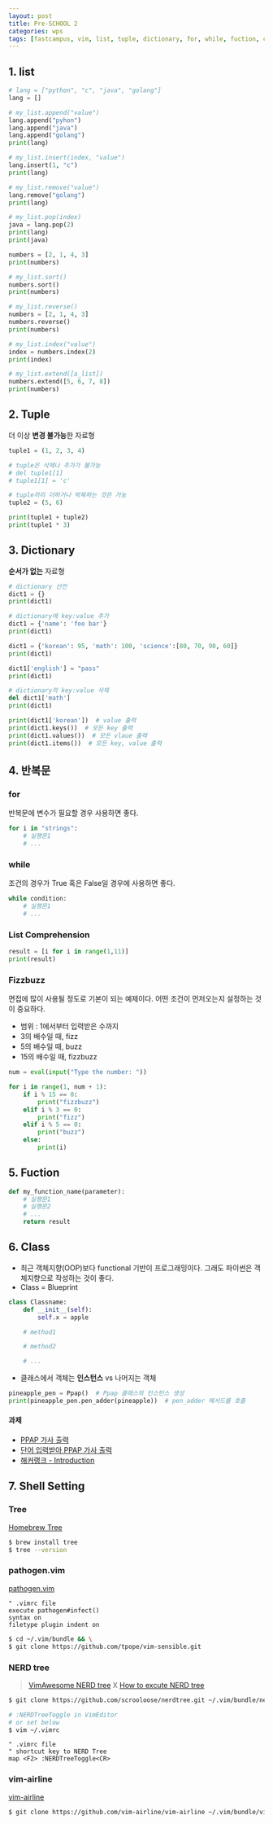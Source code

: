 ```yaml
---
layout: post
title: Pre-SCHOOL 2
categories: wps
tags: [fastcampus, vim, list, tuple, dictionary, for, while, fuction, class, python, code]
---
```


## 1. list

```python
# lang = ["python", "c", "java", "golang"]
lang = []

# my_list.append("value")
lang.append("pyhon")
lang.append("java")
lang.append("golang")
print(lang)

# my_list.insert(index, "value")
lang.insert(1, "c")
print(lang)

# my_list.remove("value")
lang.remove("golang")
print(lang)

# my_list.pop(index)
java = lang.pop(2)
print(lang)
print(java)

numbers = [2, 1, 4, 3]
print(numbers)

# my_list.sort()
numbers.sort()
print(numbers)

# my_list.reverse()
numbers = [2, 1, 4, 3]
numbers.reverse()
print(numbers)

# my_list.index("value")
index = numbers.index(2)
print(index)

# my_list.extend([a_list])
numbers.extend([5, 6, 7, 8])
print(numbers)
```



## 2. Tuple

더 이상 **변경 불가능**한 자료형

```python
tuple1 = (1, 2, 3, 4)

# tuple은 삭제나 추가가 불가능
# del tuple1[1]
# tuple1[1] = 'c'

# tuple끼리 더하거나 박복하는 것은 가능
tuple2 = (5, 6)

print(tuple1 + tuple2)
print(tuple1 * 3)
```



## 3. Dictionary

**순서가 없는** 자료형

```python
# dictionary 선언
dict1 = {}
print(dict1)

# dictionary에 key:value 추가
dict1 = {'name': 'foo bar'}
print(dict1)

dict1 = {'korean': 95, 'math': 100, 'science':[80, 70, 90, 60]}
print(dict1)

dict1['english'] = "pass"
print(dict1)

# dictionary의 key:value 삭제
del dict1['math']
print(dict1)

print(dict1['korean'])  # value 출력
print(dict1.keys())  # 모든 key 출력
print(dict1.values())  # 모든 vlaue 출력
print(dict1.items())  # 모든 key, value 출력
```



## 4. 반복문

### for

반복문에 변수가 필요할 경우 사용하면 좋다.

```python
for i in "strings":
    # 실행문1
    # ...
```

### while

조건의 경우가 True 혹은 False일 경우에 사용하면 좋다.

```python
while condition:
    # 실행문1
    # ...
```

### List Comprehension

```python
result = [i for i in range(1,11)]
print(result)
```

### Fizzbuzz

면접에 많이 사용될 정도로 기본이 되는 예제이다. 어떤 조건이 먼저오는지 설정하는 것이 중요하다.

* 범위 : 1에서부터 입력받은 수까지
* 3의 배수일 때, fizz
* 5의 배수일 때, buzz
* 15의 배수일 때, fizzbuzz

```python
num = eval(input("Type the number: "))

for i in range(1, num + 1):
    if i % 15 == 0:
        print("fizzbuzz")
    elif i % 3 == 0:
        print("fizz")
    elif i % 5 == 0:
        print("buzz")
    else:
        print(i)
```



## 5. Fuction

```python
def my_function_name(parameter):
    # 실행문1
    # 실행문2
    # ...
    return result
```



## 6. Class

- 최근 객체지향(OOP)보다 functional 기반이 프로그래밍이다. 그래도 파이썬은 객체지향으로 작성하는 것이 좋다.
- Class = Blueprint

```python
class Classname:
    def __init__(self):
        self.x = apple

    # method1

    # method2

    # ...
```

* 클래스에서 객체는 **인스턴스** vs 나머지는 객체

```python
pineapple_pen = Ppap()  # Ppap 클래스의 인스턴스 생성
print(pineapple_pen.pen_adder(pineapple))  # pen_adder 메서드를 호출
```



#### 과제

- [PPAP 가사 출력](https://github.com/pinstinct/wps-pre/blob/master/pre2/self_ppap_maunal.py)
- [단어 입력받아 PPAP 가사 출력](https://github.com/pinstinct/wps-pre/blob/master/pre2/self_ppap.py)
- [해커랭크 - Introduction](https://www.hackerrank.com/domains/python/py-introduction)



## 7. Shell Setting

### Tree

[Homebrew Tree](http://brewformulas.org/Tree)

```sh
$ brew install tree
$ tree --version
```

### pathogen.vim

[pathogen.vim](https://github.com/tpope/vim-pathogen)

```vim
" .vimrc file
execute pathogen#infect()
syntax on
filetype plugin indent on
```

```sh
$ cd ~/.vim/bundle && \
$ git clone https://github.com/tpope/vim-sensible.git
```

### NERD tree

>  [VimAwesome NERD tree](http://vimawesome.com/plugin/nerdtree-red) X [How to excute NERD tree](http://kennedysgarage.com/articles/nerdtree/)

```sh
$ git clone https://github.com/scrooloose/nerdtree.git ~/.vim/bundle/nerdtree

# :NERDTreeToggle in VimEditor
# or set below
$ vim ~/.vimrc
```

```vim
" .vimrc file
" shortcut key to NERD Tree
map <F2> :NERDTreeToggle<CR>
```

### vim-airline

[vim-airline](https://github.com/vim-airline/vim-airline)

```sh
$ git clone https://github.com/vim-airline/vim-airline ~/.vim/bundle/vim-airline
```
